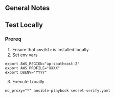 ## General Notes

## Test Locally
### Prereq
1. Ensure that `ansible` is installed locally.
2. Set env vars
```
export AWS_REGION="ap-southeast-2"
export AWS_PROFILE="XXXX"
export DBENV="YYYY"
```
3. Execute Locally
```
no_proxy="*" ansible-playbook secret-verify.yaml
``` 